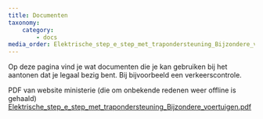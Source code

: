 ```yaml
---
title: Documenten
taxonomy:
    category:
        - docs
media_order: Elektrische_step_e_step_met_trapondersteuning_Bijzondere_voertuigen.pdf
---
```


Op deze pagina vind je wat documenten die je kan gebruiken bij het aantonen dat je legaal bezig bent. Bij bijvoorbeeld een verkeerscontrole.

PDF van website ministerie (die om onbekende redenen weer offline is gehaald)
[Elektrische_step_e_step_met_trapondersteuning_Bijzondere_voertuigen.pdf](Elektrische_step_e_step_met_trapondersteuning_Bijzondere_voertuigen.pdf)
